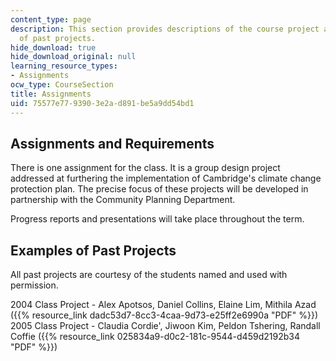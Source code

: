 ```yaml
---
content_type: page
description: This section provides descriptions of the course project and examples
  of past projects.
hide_download: true
hide_download_original: null
learning_resource_types:
- Assignments
ocw_type: CourseSection
title: Assignments
uid: 75577e77-9390-3e2a-d891-be5a9dd54bd1
---
```


Assignments and Requirements
----------------------------

There is one assignment for the class. It is a group design project addressed at furthering the implementation of Cambridge's climate change protection plan. The precise focus of these projects will be developed in partnership with the Community Planning Department.

Progress reports and presentations will take place throughout the term.

Examples of Past Projects
-------------------------

All past projects are courtesy of the students named and used with permission.

2004 Class Project - Alex Apotsos, Daniel Collins, Elaine Lim, Mithila Azad ({{% resource_link dadc53d7-8cc3-4caa-9d73-e25ff2e6990a "PDF" %}})  
2005 Class Project - Claudia Cordie', Jiwoon Kim, Peldon Tshering, Randall Coffie ({{% resource_link 025834a9-d0c2-181c-9544-d459d2192b34 "PDF" %}})